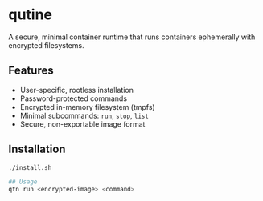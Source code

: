 # qutine

A secure, minimal container runtime that runs containers ephemerally with encrypted filesystems.

## Features
- User-specific, rootless installation
- Password-protected commands
- Encrypted in-memory filesystem (tmpfs)
- Minimal subcommands: `run`, `stop`, `list`
- Secure, non-exportable image format

## Installation
```bash
./install.sh

## Usage
qtn run <encrypted-image> <command>
